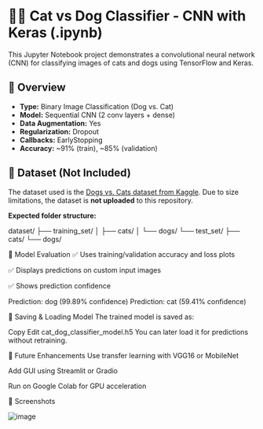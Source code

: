 # 🐶🐱 Cat vs Dog Classifier - CNN with Keras (.ipynb)

This Jupyter Notebook project demonstrates a convolutional neural network (CNN) for classifying images of cats and dogs using TensorFlow and Keras.

## 📌 Overview

- **Type:** Binary Image Classification (Dog vs. Cat)
- **Model:** Sequential CNN (2 conv layers + dense)
- **Data Augmentation:** Yes
- **Regularization:** Dropout
- **Callbacks:** EarlyStopping
- **Accuracy:** ~91% (train), ~85% (validation)

## 📁 Dataset (Not Included)

The dataset used is the [Dogs vs. Cats dataset from Kaggle](https://www.kaggle.com/c/dogs-vs-cats/data). Due to size limitations, the dataset is **not uploaded** to this repository.

**Expected folder structure:**

dataset/
├── training_set/
│ ├── cats/
│ └── dogs/
└── test_set/
├── cats/
└── dogs/


🧪 Model Evaluation
✅ Uses training/validation accuracy and loss plots

✅ Displays predictions on custom input images

✅ Shows prediction confidence

Prediction: dog (99.89% confidence)
Prediction: cat (59.41% confidence)


💾 Saving & Loading Model
The trained model is saved as:

Copy
Edit
cat_dog_classifier_model.h5
You can later load it for predictions without retraining.

🔮 Future Enhancements
Use transfer learning with VGG16 or MobileNet

Add GUI using Streamlit or Gradio

Run on Google Colab for GPU acceleration

📸 Screenshots



![image](https://github.com/user-attachments/assets/eaebb8c2-2b9d-4c9f-b419-f83c6962c5ca)




